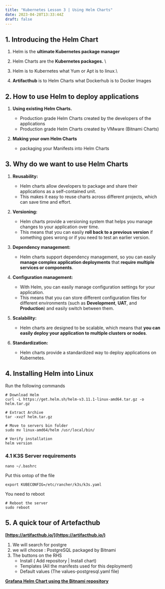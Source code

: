 ```yaml
---
title: "Kubernetes Lesson 3 | Using Helm Charts"
date: 2023-04-28T13:33:44Z
draft: false
---
```


## 1. Introducing the Helm Chart
1. Helm is the **ultimate Kubernetes package manager**

2. Helm Charts are the **Kubernetes packages.** \

3. Helm is to Kubernetes what Yum or Apt is to linux.\

4. **Artifacthub** is to Helm Charts what Dockerhub is to Docker Images


## 2. How to use Helm to deploy applications
1. **Using existing Helm Charts.**
   - Production grade Helm Charts created by the developers of the applications
   - Production grade Helm Charts created by VMware (Bitnami Charts)

2. **Making your own Helm Charts**
   - packaging your Manifests into Helm Charts

## 3. Why do we want to use Helm Charts
1. **Reusability:**
    - Helm charts allow developers to package and share their applications as a self-contained unit.
    - This makes it easy to reuse charts across different projects, which can save time and effort.

2. **Versioning:**
    - Helm charts provide a versioning system that helps you manage changes to your application over time.
    - This means that you can easily **roll back to a previous version** if something goes wrong or if you need to test an earlier version.

3. **Dependency management:**
    - Helm charts support dependency management, so you can easily **manage complex application deployments** that **require multiple services or components**.

4. **Configuration management:**
    - With Helm, you can easily manage configuration settings for your application.
    - This means that you can store different configuration files for different environments (such as **Development**, **UAT**, and **Production**) and easily switch between them.

5. **Scalability:**
   - Helm charts are designed to be scalable, which means that **you can easily deploy your application to multiple clusters or nodes**.

6. **Standardization:**
   - Helm charts provide a standardized way to deploy applications on Kubernetes.


## 4. Installing Helm into Linux
Run the following commands
```
# Download Helm
curl -L https://get.helm.sh/helm-v3.11.1-linux-amd64.tar.gz -o helm.tar.gz

# Extract Archive
tar -xvzf helm.tar.gz

# Move to servers bin folder
sudo mv linux-amd64/helm /usr/local/bin/

# Verify installation
helm version
```
### 4.1 K3S Server requirements
```
nano ~/.bashrc
```
Put this ontop of the file
```
export KUBECONFIG=/etc/rancher/k3s/k3s.yaml
```

You need to reboot
```
# Reboot the server
sudo reboot
```

## 5. A quick tour of Artefacthub
**[https://artifacthub.io/](https://artifacthub.io/)**

1. We will search for postgre
2. we will choose : PostgreSQL packaged by Bitnami
3. The buttons on the RHS
   - Install ( Add repository | Install chart)
   - Templates (All the manifests used for this deployment)
   - Default values (The values-postgresql.yaml file)

**[Grafana Helm Chart using the Bitnami repository](http://rino.kozow.com/kubernetes/posts/helm-chart-grafana-bitnami/)**
